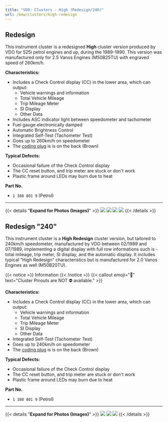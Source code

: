 ```yaml
---
title: "VDO: Clusters - High (Redesign/240)"
url: /bmw/clusters/high-redesign
---
```


## Redesign

This instrument cluster is a redesigned **High** cluster version produced by VDO for 525i petrol engines and up, during the 1989-1990. This version was manufactured only for 2.5 Vanos Engines (M50B25TU) with engraved speed of 260km/h.

**Characteristics:**

- Includes a Check Control display (CC) in the lower area, which can output: 
  - Vehicle warnings and information
  - Total Vehicle Mileage
  - Trip Mileage Meter
  - SI Display
  - Other Data
- Includes ASC indicator light between speedometer and tachometer
- Fuel gauge electronically damped
- Automatic Brightness Control
- Integrated Self-Test (Tachometer Test)
- Goes up to 260km/h on speedometer
- The [coding plug](/coding-plugs) is is on the back (Brown)

**Typical Defects:**

- Occasional failure of the Check Control display
- The CC reset button, and trip meter are stuck or don't work
- Plastic frame around LEDs may burn due to heat

**Part No.**

- `1 388 801 9` (Petrol)

---

{{< details "**Expand for Photos (Images)**" >}}
![](https://www.petberger.de/pet-racing/E34/UNTERLAGEN/KI/KI/KI.htm13.jpg)
![](https://www.petberger.de/pet-racing/E34/UNTERLAGEN/KI/KI/KI.htm14.jpg)
![](https://www.petberger.de/pet-racing/E34/UNTERLAGEN/KI/KI/KI.htm15.jpg)
![](https://www.petberger.de/pet-racing/E34/UNTERLAGEN/KI/KI/KI.htm16.jpg)
{{< /details >}}

## Redesign "240"

This instrument cluster is a **High Redesign** cluster version, but tailored to 240km/h speedometer, manufactured by VDO between 02/1989 and 07/1989, implementing a digital display with full row informations such is - total mileage, trip meter, SI display, and the automatic display. It includes typical "High Redesign" characteristics but is manufactured for 2.0 Vanos Engines as well (M50B20TU).

{{< notice >}}
Information
{{< /notice >}}
{{< callout emoji="📌" text="Cluster Pinouts are NOT ⛔️ available." >}}

**Characteristics:**

- Includes a Check Control display (CC) in the lower area, which can output: 
  - Vehicle warnings and information
  - Total Vehicle Mileage
  - Trip Mileage Meter
  - SI Display
  - Other Data
- Integrated Self-Test (Tachometer Test)
- Goes up to 240km/h on speedometer
- The [coding plug](/coding-plugs) is is on the back (Brown)

**Typical Defects:**

- Occasional failure of the Check Control display
- The CC reset button, and trip meter are stuck or don't work
- Plastic frame around LEDs may burn due to heat

**Part No.**

- `1 388 801 9` (Petrol)

---

{{< details "**Expand for Photos (Images)**" >}}
![](https://www.petberger.de/pet-racing/E34/UNTERLAGEN/KI/KI/KI.htm24.jpg)
![](https://www.petberger.de/pet-racing/E34/UNTERLAGEN/KI/KI/KI.htm15.jpg)
![](https://www.petberger.de/pet-racing/E34/UNTERLAGEN/KI/KI/KI.htm12.jpg)
{{< /details >}}

